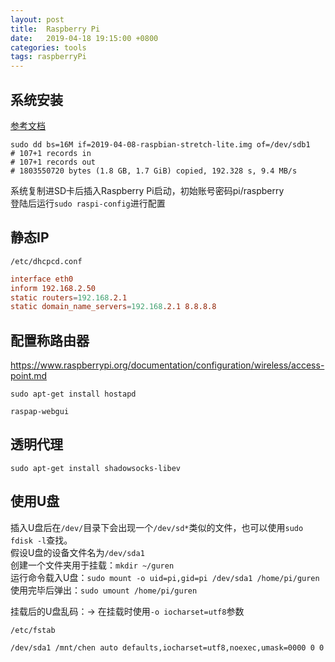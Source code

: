 ```yaml
---
layout: post
title:  Raspberry Pi
date:   2019-04-18 19:15:00 +0800
categories: tools
tags: raspberryPi
---
```


## 系统安装

[参考文档](https://www.raspberrypi.org/documentation/installation/installing-images/README.md)

```shell
sudo dd bs=16M if=2019-04-08-raspbian-stretch-lite.img of=/dev/sdb1
# 107+1 records in
# 107+1 records out
# 1803550720 bytes (1.8 GB, 1.7 GiB) copied, 192.328 s, 9.4 MB/s
```

系统复制进SD卡后插入Raspberry Pi启动，初始账号密码pi/raspberry  
登陆后运行`sudo raspi-config`进行配置

## 静态IP

`/etc/dhcpcd.conf`

```conf
interface eth0
inform 192.168.2.50
static routers=192.168.2.1
static domain_name_servers=192.168.2.1 8.8.8.8
```

## 配置称路由器

https://www.raspberrypi.org/documentation/configuration/wireless/access-point.md

```shell
sudo apt-get install hostapd
```

`raspap-webgui`

## 透明代理

```shell
sudo apt-get install shadowsocks-libev
```

## 使用U盘

插入U盘后在`/dev/`目录下会出现一个`/dev/sd*`类似的文件，也可以使用`sudo fdisk -l`查找。  
假设U盘的设备文件名为`/dev/sda1`  
创建一个文件夹用于挂载：`mkdir ~/guren`  
运行命令载入U盘：`sudo mount -o uid=pi,gid=pi /dev/sda1 /home/pi/guren`  
使用完毕后弹出：`sudo umount /home/pi/guren`

挂载后的U盘乱码：-> 在挂载时使用`-o iocharset=utf8`参数

`/etc/fstab`

```
/dev/sda1 /mnt/chen auto defaults,iocharset=utf8,noexec,umask=0000 0 0
```
